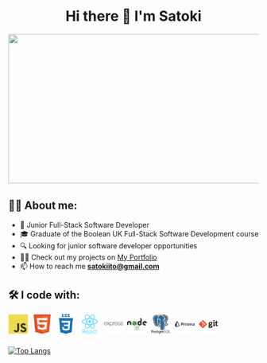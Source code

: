 <h1 align="center">Hi there 👋 I'm Satoki</h1>

<div align="center">
  <img src="https://media.giphy.com/media/v1.Y2lkPTc5MGI3NjExM2NxZ2VlbHNrZm9xOG0ydHNidTR3ZTJxNXh1amNzNWV5ZXRueHFlaiZlcD12MV9pbnRlcm5hbF9naWZfYnlfaWQmY3Q9Zw/L8K62iTDkzGX6/giphy.gif" width="600" height="300"/>
</div>

<h2 align="left">👨‍💻 About me:</h2>

- 👋 Junior Full-Stack Software Developer
- 🎓 Graduate of the Boolean UK Full-Stack Software Development course
- 🔍 Looking for junior software developer opportunities
- 👨‍💻 Check out my projects on [My Portfolio](https://satoki-ito.netlify.app/)
- 📫 How to reach me **satokiito@gmail.com**

<h2 align="left">🛠️ I code with:</h2>

<div>
  <img src="https://github.com/devicons/devicon/blob/master/icons/javascript/javascript-original.svg" title="JavaScript" alt="JavaScript" width="40" height="40"/>&nbsp;
  <img src="https://github.com/devicons/devicon/blob/master/icons/html5/html5-original.svg" title="HTML5" alt="HTML" width="40" height="40"/>&nbsp;
  <img src="https://github.com/devicons/devicon/blob/master/icons/css3/css3-plain-wordmark.svg"  title="CSS3" alt="CSS" width="40" height="40"/>&nbsp;
  <img src="https://github.com/devicons/devicon/blob/master/icons/react/react-original-wordmark.svg" title="React" alt="React" width="40" height="40"/>&nbsp;
  <img src="https://github.com/devicons/devicon/blob/master/icons/express/express-original-wordmark.svg" title="Express" alt="Express" width="40" height="40"/>&nbsp;
  <img src="https://github.com/devicons/devicon/blob/master/icons/nodejs/nodejs-original-wordmark.svg" title="NodeJS" alt="NodeJS" width="40" height="40"/>&nbsp;
  <img src="https://github.com/devicons/devicon/blob/master/icons/postgresql/postgresql-original-wordmark.svg" title="PostgreSQL" alt="PostgreSQL" width="40" height="40"/>&nbsp;
  <img src="https://github.com/devicons/devicon/blob/master/icons/prisma/prisma-original-wordmark.svg" title="Prisma" alt="Prisma" width="40" height="40"/>&nbsp;
  <img src="https://github.com/devicons/devicon/blob/master/icons/git/git-original-wordmark.svg" title="Git" **alt="Git" width="40" height="40"/>
</div>

###
[![Top Langs](https://github-readme-stats.vercel.app/api/top-langs/?username=Satokii&layout=compact&theme=vision-friendly-dark)](https://github.com/anuraghazra/github-readme-stats)



